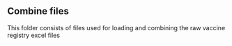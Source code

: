 ## Combine files
This folder consists of files used for loading and combining the raw vaccine registry excel files